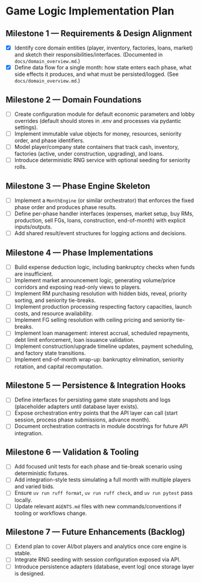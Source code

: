 # Game Logic Implementation Plan

## Milestone 1 — Requirements & Design Alignment
- [x] Identify core domain entities (player, inventory, factories, loans, market) and sketch their responsibilities/interfaces. (Documented in `docs/domain_overview.md`.)
- [x] Define data flow for a single month: how state enters each phase, what side effects it produces, and what must be persisted/logged. (See `docs/domain_overview.md`.)

## Milestone 2 — Domain Foundations
- [ ] Create configuration module for default economic parameters and lobby overrides (default should stores in .env and processes via pydantic settings).
- [ ] Implement immutable value objects for money, resources, seniority order, and phase identifiers.
- [ ] Model player/company state containers that track cash, inventory, factories (active, under construction, upgrading), and loans.
- [ ] Introduce deterministic RNG service with optional seeding for seniority rolls.

## Milestone 3 — Phase Engine Skeleton
- [ ] Implement a `MonthEngine` (or similar orchestrator) that enforces the fixed phase order and produces phase results.
- [ ] Define per-phase handler interfaces (expenses, market setup, buy RMs, production, sell FGs, loans, construction, end-of-month) with explicit inputs/outputs.
- [ ] Add shared result/event structures for logging actions and decisions.

## Milestone 4 — Phase Implementations
- [ ] Build expense deduction logic, including bankruptcy checks when funds are insufficient.
- [ ] Implement market announcement logic, generating volume/price corridors and exposing read-only views to players.
- [ ] Implement RM purchasing resolution with hidden bids, reveal, priority sorting, and seniority tie-breaks.
- [ ] Implement production processing respecting factory capacities, launch costs, and resource availability.
- [ ] Implement FG selling resolution with ceiling pricing and seniority tie-breaks.
- [ ] Implement loan management: interest accrual, scheduled repayments, debt limit enforcement, loan issuance validation.
- [ ] Implement construction/upgrade timeline updates, payment scheduling, and factory state transitions.
- [ ] Implement end-of-month wrap-up: bankruptcy elimination, seniority rotation, and capital recomputation.

## Milestone 5 — Persistence & Integration Hooks
- [ ] Define interfaces for persisting game state snapshots and logs (placeholder adapters until database layer exists).
- [ ] Expose orchestration entry points that the API layer can call (start session, process phase submissions, advance month).
- [ ] Document orchestration contracts in module docstrings for future API integration.

## Milestone 6 — Validation & Tooling
- [ ] Add focused unit tests for each phase and tie-break scenario using deterministic fixtures.
- [ ] Add integration-style tests simulating a full month with multiple players and varied bids.
- [ ] Ensure `uv run ruff format`, `uv run ruff check`, and `uv run pytest` pass locally.
- [ ] Update relevant `AGENTS.md` files with new commands/conventions if tooling or workflows change.

## Milestone 7 — Future Enhancements (Backlog)
- [ ] Extend plan to cover AI/bot players and analytics once core engine is stable.
- [ ] Integrate RNG seeding with session configuration exposed via API.
- [ ] Introduce persistence adapters (database, event log) once storage layer is designed.
